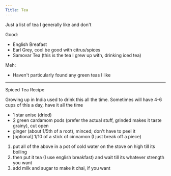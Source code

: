 ```yaml
---
Title: Tea
---
```


Just a list of tea I generally like and don't

Good:

- English Breafast
- Earl Grey, cool be good with citrus/spices
- Samovar Tea (this is the tea I grew up with, drinking iced tea)

Meh:

- Haven't particularly found any green teas I like

---

Spiced Tea Recipe

Growing up in India used to drink this all the time. Sometimes will have 4-6 cups of this a day, have it all the time

- 1 star anise (dried)
- 2 green cardamom pods (prefer the actual stuff, grinded makes it taste grainy), cut open
- ginger (about 1/5th of a root), minced; don't have to peel it
- [optional] 1/10 of a stick of cinnamon (I just break off a piece)

1. put all of the above in a pot of cold water on the stove on high till its boiling
1. then put it tea (I use english breakfast) and wait till its whatever strength you want
1. add milk and sugar to make it chai, if you want
